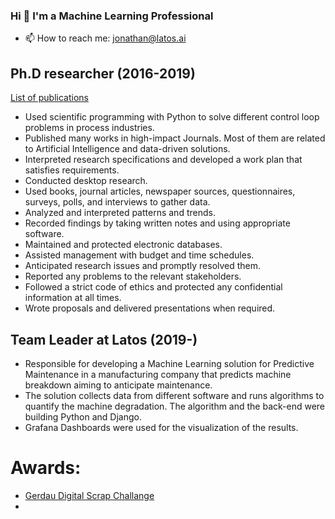 ### Hi 👋 I'm a Machine Learning Professional

- 📫 How to reach me: jonathan@latos.ai

## Ph.D researcher (2016-2019)

[List of publications](https://www.scopus.com/authid/detail.uri?authorId=57191414672.)

* Used scientific programming with Python to solve different control loop problems in process industries.
* Published many works in high-impact Journals. Most of them are related to Artificial Intelligence and data-driven solutions. 
* Interpreted research specifications and developed a work plan that satisfies requirements.
* Conducted desktop research.
* Used books, journal articles, newspaper sources, questionnaires, surveys, polls, and interviews to gather data.
* Analyzed and interpreted patterns and trends.
* Recorded findings by taking written notes and using appropriate software.
* Maintained and protected electronic databases.
* Assisted management with budget and time schedules.
* Anticipated research issues and promptly resolved them.
* Reported any problems to the relevant stakeholders.
* Followed a strict code of ethics and protected any confidential information at all times.
* Wrote proposals and delivered presentations when required.


## Team Leader at Latos (2019-)

* Responsible for developing a Machine Learning solution for Predictive Maintenance in a manufacturing company that predicts machine breakdown aiming to anticipate maintenance. 
* The solution collects data from different software and runs algorithms to quantify the machine degradation. The algorithm and the back-end were building Python and Django. 
* Grafana Dashboards were used for the visualization of the results.


# Awards: 
* [Gerdau Digital Scrap Challange](https://www.herox.com/digitalscrap)
* 
<!--
**jonathanwvd/jonathanwvd** is a ✨ _special_ ✨ repository because its `README.md` (this file) appears on your GitHub profile.

Here are some ideas to get you started:

- 🔭 I’m currently working on ...
- 🌱 I’m currently learning ...
- 👯 I’m looking to collaborate on ...
- 🤔 I’m looking for help with ...
- 💬 Ask me about ...
- 📫 How to reach me: ...
- 😄 Pronouns: ...
- ⚡ Fun fact: ...
-->
